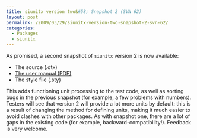 ```yaml
---
title: siunitx version two&#58; Snapshot 2 (SVN 62)
layout: post
permalink: /2009/03/29/siunitx-version-two-snapshot-2-svn-62/
categories:
  - Packages
  - siunitx
---
```

As promised, a second snapshot of `siunitx` version 2 is now available:

- The source  (.dtx)
- [The user manual (PDF)](/uploads/2009/03/siunitx.pdf)
- The style file  (.sty)

This adds functioning unit processing to the test code, as well as sorting bugs in the previous snapshot (for example, a few problems with numbers). Testers will see that version 2 will provide a lot more units by default: this is a result of changing the method for defining units, making it much easier to avoid clashes with other packages. As with snapshot one, there are a lot of gaps in the existing code (for example, backward-compatibility!). Feedback is very welcome.

